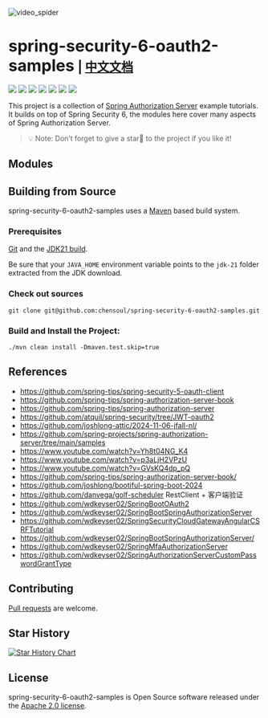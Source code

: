 ![video_spider](https://socialify.git.ci/chensoul/spring-security-6-oauth2-samples/image?forks=1&issues=1&language=1&name=1&owner=1&stargazers=1&theme=Light)

# <font size="6p">spring-security-6-oauth2-samples</font> <font size="5p">  | [中文文档](README_CN.md)</font>

<p align="left">
 <a href="https://github.com/chensoul/spring-security-6-oauth2-samples/workflows/maven-build.yml"><img src="https://github.com/chensoul/spring-security-6-oauth2-samples/actions/workflows/maven-build.yml/badge.svg"></a>
 <a href="/pom.xml"><img src="https://img.shields.io/badge/Spring%20Boot%20Version-3.3.5-blue"></a>
 <a href="/pom.xml"><img src="https://img.shields.io/badge/Java%20Version-21-blue"></a>
	<a href="https://github.com/chensoul/spring-security-6-oauth2-samples/network/members"><img src="https://img.shields.io/github/forks/chensoul/spring-security-6-oauth2-samples?style=flat-square&logo=GitHub"></a>
	<a href="https://github.com/chensoul/spring-security-6-oauth2-samples/watchers"><img src="https://img.shields.io/github/watchers/chensoul/spring-security-6-oauth2-samples?style=flat-square&logo=GitHub"></a>
	<a href="https://github.com/chensoul/spring-security-6-oauth2-samples/issues"><img src="https://img.shields.io/github/issues/chensoul/spring-security-6-oauth2-samples.svg?style=flat-square&logo=GitHub"></a>
	<a href="https://github.com/chensoul/spring-security-6-oauth2-samples/blob/main/LICENSE"><img src="https://img.shields.io/github/license/chensoul/spring-security-6-oauth2-samples.svg?style=flat-square"></a>
</p>

This project is a collection of [Spring Authorization Server](https://spring.io/projects/spring-authorization-server)
example tutorials. It builds on top of Spring Security 6, the modules here cover many aspects of Spring Authorization
Server.

> 💡 Note: Don’t forget to give a star🌟 to the project if you like it!

## Modules

## Building from Source

spring-security-6-oauth2-samples uses a [Maven](https://maven.apache.org/) based build system.

### Prerequisites

[Git](https://help.github.com/set-up-git-redirect) and
the [JDK21 build](https://www.oracle.com/technetwork/java/javase/downloads).

Be sure that your `JAVA_HOME` environment variable points to the `jdk-21` folder extracted from the JDK download.

### Check out sources

```
git clone git@github.com:chensoul/spring-security-6-oauth2-samples.git
```

### Build and Install the Project:

```
./mvn clean install -Dmaven.test.skip=true
```

## References

- https://github.com/spring-tips/spring-security-5-oauth-client
- https://github.com/spring-tips/spring-authorization-server-book
- https://github.com/spring-tips/spring-authorization-server
- https://github.com/atquil/spring-security/tree/JWT-oauth2
- https://github.com/joshlong-attic/2024-11-06-jfall-nl/
- https://github.com/spring-projects/spring-authorization-server/tree/main/samples
- https://www.youtube.com/watch?v=Yh8t04NG_K4
- https://www.youtube.com/watch?v=p3aLjH2VPzU
- https://www.youtube.com/watch?v=GVsKQ4dp_pQ
- https://github.com/spring-tips/spring-authorization-server-book/
- https://github.com/joshlong/bootiful-spring-boot-2024
- https://github.com/danvega/golf-scheduler RestClient + 客户端验证
- https://github.com/wdkeyser02/SpringBootOAuth2
- https://github.com/wdkeyser02/SpringBootSpringAuthorizationServer
- https://github.com/wdkeyser02/SpringSecurityCloudGatewayAngularCSRFTutorial
- https://github.com/wdkeyser02/SpringBootSpringAuthorizationServer/
- https://github.com/wdkeyser02/SpringMfaAuthorizationServer
- https://github.com/wdkeyser02/SpringAuthorizationServerCustomPasswordGrantType

## Contributing

[Pull requests](https://help.github.com/articles/creating-a-pull-request) are welcome.

## Star History

[![Star History Chart](https://api.star-history.com/svg?repos=chensoul/spring-security-6-oauth2-samples&type=Date)](https://star-history.com/#/chensoul/spring-security-6-oauth2-samples&Date)

## License

spring-security-6-oauth2-samples is Open Source software released under the
[Apache 2.0 license](https://www.apache.org/licenses/LICENSE-2.0.html).
